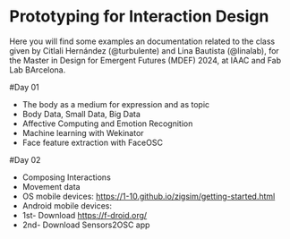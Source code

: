 # Prototyping for Interaction Design
Here you will find some examples an documentation related to the class given by Citlali Hernández (@turbulente) and Lina Bautista (@linalab), 
for the Master in Design for Emergent Futures (MDEF) 2024, at IAAC and Fab Lab BArcelona. 

#Day 01
- The body as a medium for expression and as topic
- Body Data, Small Data, Big Data
- Affective Computing and Emotion Recognition
- Machine learning with Wekinator
- Face feature extraction with FaceOSC


#Day 02
- Composing Interactions
- Movement data 
- OS mobile devices: https://1-10.github.io/zigsim/getting-started.html
- Android mobile devices: 
 - 1st- Download https://f-droid.org/
 - 2nd- Download Sensors2OSC app

 

